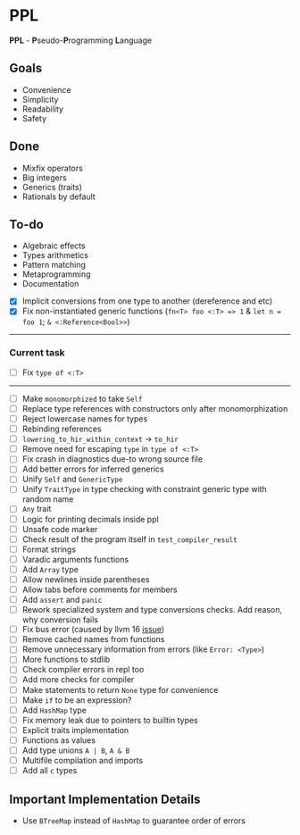 # PPL

**PPL** - **P**seudo-**P**rogramming **L**anguage

## Goals

* Convenience
* Simplicity
* Readability
* Safety

## Done
* Mixfix operators
* Big integers
* Generics (traits)
* Rationals by default

## To-do
* Algebraic effects
* Types arithmetics
* Pattern matching
* Metaprogramming
* Documentation

* [x] Implicit conversions from one type to another (dereference and etc)
* [x] Fix non-instantiated generic functions (`fn<T> foo <:T> => 1` & `let n = foo 1`; `& <:Reference<Bool>>`)
---
### Current task
* [ ] Fix `type of <:T>`
---
* [ ] Make `monomorphized` to take `Self`
* [ ] Replace type references with constructors only after monomorphization
* [ ] Reject lowercase names for types
* [ ] Rebinding references
* [ ] `lowering_to_hir_within_context` -> `to_hir`
* [ ] Remove need for escaping `type` in `type of <:T>`
* [ ] Fix crash in diagnostics due-to wrong source file
* [ ] Add better errors for inferred generics
* [ ] Unify `Self` and `GenericType`
* [ ] Unify `TraitType` in type checking with constraint generic type with random name
* [ ] `Any` trait
* [ ] Logic for printing decimals inside ppl
* [ ] Unsafe code marker
* [ ] Check result of the program itself in `test_compiler_result`
* [ ] Format strings
* [ ] Varadic arguments functions
* [ ] Add `Array` type
* [ ] Allow newlines inside parentheses
* [ ] Allow tabs before comments for members
* [ ] Add `assert` and `panic`
* [ ] Rework specialized system and type conversions checks. Add reason, why conversion fails
* [ ] Fix bus error (caused by llvm 16 [issue](https://github.com/llvm/llvm-project/issues/60432))
* [ ] Remove cached names from functions
* [ ] Remove unnecessary information from errors (like `Error: <Type>`)
* [ ] More functions to stdlib
* [ ] Check compiler errors in repl too
* [ ] Add more checks for compiler
* [ ] Make statements to return `None` type for convenience
* [ ] Make `if` to be an expression?
* [ ] Add `HashMap` type
* [ ] Fix memory leak due to pointers to builtin types
* [ ] Explicit traits implementation
* [ ] Functions as values
* [ ] Add type unions `A | B`, `A & B`
* [ ] Multifile compilation and imports
* [ ] Add all `c` types

## Important Implementation Details
* Use `BTreeMap` instead of `HashMap` to guarantee order of errors